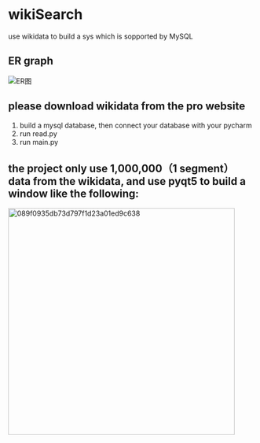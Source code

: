 # wikiSearch
use wikidata to build a sys which is sopported by MySQL

## ER graph
![ER图](https://user-images.githubusercontent.com/32896063/208298184-94f99354-8c9d-4b50-9ed8-368df4348db3.png)


## please download wikidata from the pro website
1. build a mysql database, then connect your database with your pycharm
2. run read.py
3. run main.py
## the project only use 1,000,000（1 segment） data from the wikidata, and use pyqt5 to build a window like the following:
<img width="461" alt="089f0935db73d797f1d23a01ed9c638" src="https://user-images.githubusercontent.com/32896063/208240676-58fe45d7-024f-406c-9d26-72e9e28eda4e.png">


